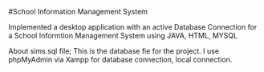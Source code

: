 #School Information Management System

Implemented a desktop application with an active Database 
Connection for a School Informtion Management System using 
JAVA, HTML, MYSQL

About sims.sql file; This is the database fie for the project. 
I use phpMyAdmin via Xampp for database connection, local connection.

